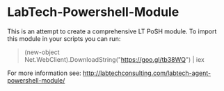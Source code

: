 # LabTech-Powershell-Module
This is an attempt to create a comprehensive LT PoSH module. 
To import this module in your scripts you can run:
>(new-object Net.WebClient).DownloadString("https://goo.gl/tb38WQ") | iex

For more information see: http://labtechconsulting.com/labtech-agent-powershell-module/
